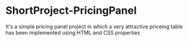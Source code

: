 # ShortProject-PricingPanel
It's  a simple pricing panel project in which a very attractive priceing table has been implemented using HTML and CSS properties

